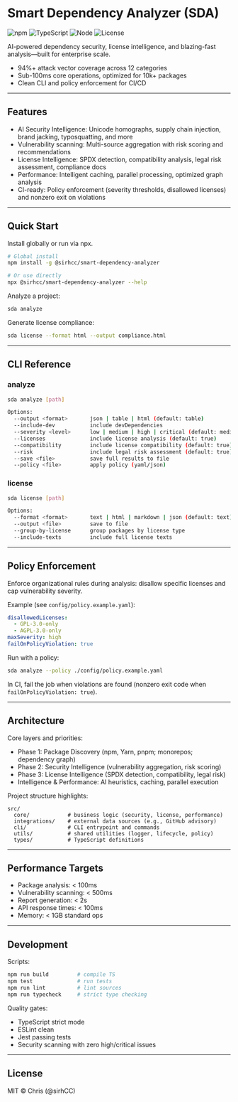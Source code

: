# Smart Dependency Analyzer (SDA)

![npm](https://img.shields.io/npm/v/@sirhcc/smart-dependency-analyzer?color=blue)
![TypeScript](https://img.shields.io/badge/TypeScript-5.x-3178C6?logo=typescript&logoColor=white)
![Node](https://img.shields.io/badge/Node-%E2%89%A518-green)
![License](https://img.shields.io/badge/License-MIT-yellow)

AI-powered dependency security, license intelligence, and blazing-fast analysis—built for enterprise scale.

- 94%+ attack vector coverage across 12 categories
- Sub-100ms core operations, optimized for 10k+ packages
- Clean CLI and policy enforcement for CI/CD

---

## Features

- AI Security Intelligence: Unicode homographs, supply chain injection, brand jacking, typosquatting, and more
- Vulnerability scanning: Multi-source aggregation with risk scoring and recommendations
- License Intelligence: SPDX detection, compatibility analysis, legal risk assessment, compliance docs
- Performance: Intelligent caching, parallel processing, optimized graph analysis
- CI-ready: Policy enforcement (severity thresholds, disallowed licenses) and nonzero exit on violations

---

## Quick Start

Install globally or run via npx.

```bash
# Global install
npm install -g @sirhcc/smart-dependency-analyzer

# Or use directly
npx @sirhcc/smart-dependency-analyzer --help
```

Analyze a project:

```bash
sda analyze
```

Generate license compliance:

```bash
sda license --format html --output compliance.html
```

---

## CLI Reference

### analyze

```bash
sda analyze [path]

Options:
  --output <format>       json | table | html (default: table)
  --include-dev           include devDependencies
  --severity <level>      low | medium | high | critical (default: medium)
  --licenses              include license analysis (default: true)
  --compatibility         include license compatibility (default: true)
  --risk                  include legal risk assessment (default: true)
  --save <file>           save full results to file
  --policy <file>         apply policy (yaml/json)
```

### license

```bash
sda license [path]

Options:
  --format <format>       text | html | markdown | json (default: text)
  --output <file>         save to file
  --group-by-license      group packages by license type
  --include-texts         include full license texts
```

---

## Policy Enforcement

Enforce organizational rules during analysis: disallow specific licenses and cap vulnerability severity.

Example (see `config/policy.example.yaml`):

```yaml
disallowedLicenses:
  - GPL-3.0-only
  - AGPL-3.0-only
maxSeverity: high
failOnPolicyViolation: true
```

Run with a policy:

```bash
sda analyze --policy ./config/policy.example.yaml
```

In CI, fail the job when violations are found (nonzero exit code when `failOnPolicyViolation: true`).

---

## Architecture

Core layers and priorities:

- Phase 1: Package Discovery (npm, Yarn, pnpm; monorepos; dependency graph)
- Phase 2: Security Intelligence (vulnerability aggregation, risk scoring)
- Phase 3: License Intelligence (SPDX detection, compatibility, legal risk)
- Intelligence & Performance: AI heuristics, caching, parallel execution

Project structure highlights:

```text
src/
  core/            # business logic (security, license, performance)
  integrations/    # external data sources (e.g., GitHub advisory)
  cli/             # CLI entrypoint and commands
  utils/           # shared utilities (logger, lifecycle, policy)
  types/           # TypeScript definitions
```

---

## Performance Targets

- Package analysis: < 100ms
- Vulnerability scanning: < 500ms
- Report generation: < 2s
- API response times: < 100ms
- Memory: < 1GB standard ops

---

## Development

Scripts:

```bash
npm run build         # compile TS
npm test              # run tests
npm run lint          # lint sources
npm run typecheck     # strict type checking
```

Quality gates:

- TypeScript strict mode
- ESLint clean
- Jest passing tests
- Security scanning with zero high/critical issues

---

## License

MIT © Chris (@sirhCC)
